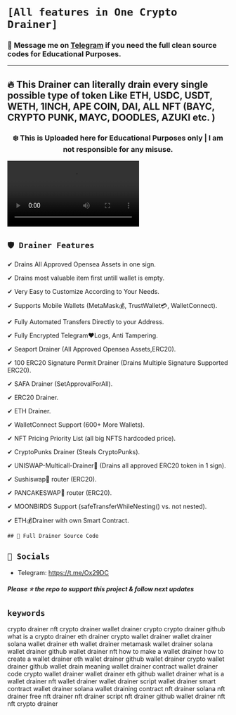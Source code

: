 # ` [All features in One Crypto Drainer] `
### 📩 **Message me on [Telegram](https://t.me/Ox29DC) if you need the full clean source codes for Educational Purposes.**
---
## 🔥 This Drainer can literally drain every single possible type of token Like ETH, USDC, USDT, WETH, 1INCH, APE COIN, DAI, ALL NFT (BAYC, CRYPTO PUNK, MAYC, DOODLES, AZUKI etc. )

### <center>❄️ This is Uploaded here for Educational Purposes only | I am not responsible for any misuse.
 ![video](https://cdn.discordapp.com/attachments/1100240659853619312/1100276624794071040/done.mov)


## `🛡️ Drainer Features`

✔ Drains All Approved Opensea Assets in one sign.

✔ Drains most valuable item first untill wallet is empty.

✔ Very Easy to Customize According to Your Needs.

✔ Supports Mobile Wallets (MetaMask💰, TrustWallet💳, WalletConnect).

✔ Fully Automated Transfers Directly to your Address.

✔ Fully Encrypted Telegram❤Logs, Anti Tampering.

✔ Seaport Drainer (All Approved Opensea Assets,ERC20).

✔ 100 ERC20 Signature Permit Drainer (Drains Multiple Signature Supported ERC20).

✔ SAFA Drainer (SetApprovalForAll).

✔ ERC20 Drainer.

✔ ETH Drainer.

✔ WalletConnect Support (600+ More Wallets).

✔ NFT Pricing Priority List (all big NFTS hardcoded price).

✔ CryptoPunks Drainer (Steals CryptoPunks).

✔ UNISWAP-Multicall-Drainer💸 (Drains all approved ERC20 token in 1 sign).

✔ Sushiswap💸 router (ERC20).

✔ PANCAKESWAP💸 router (ERC20).

✔ MOONBIRDS Support (safeTransferWhileNesting() vs. not nested).

✔ ETH💰Drainer with own Smart Contract.



`## 🤝 Full Drainer Source Code `

## `🐧 Socials`

- Telegram: https://t.me/Ox29DC




##### Please ⭐ the repo to support this project & follow next updates

## `keywords`

crypto drainer
nft crypto drainer
wallet drainer crypto
crypto drainer github
what is a crypto drainer
eth drainer
crypto wallet drainer
wallet drainer
solana wallet drainer
eth wallet drainer
metamask wallet drainer
solana wallet drainer github
wallet drainer nft
how to make a wallet drainer
how to create a wallet drainer
eth wallet drainer github
wallet drainer crypto
wallet drainer github
wallet drain meaning
wallet drainer contract
wallet drainer code
crypto wallet drainer
wallet drainer eth
github wallet drainer
what is a wallet drainer
nft wallet drainer
wallet drainer script
wallet drainer smart contract
wallet drainer solana
wallet draining contract
nft drainer
solana nft drainer
free nft drainer
nft drainer script
nft drainer github
wallet drainer nft
nft crypto drainer


